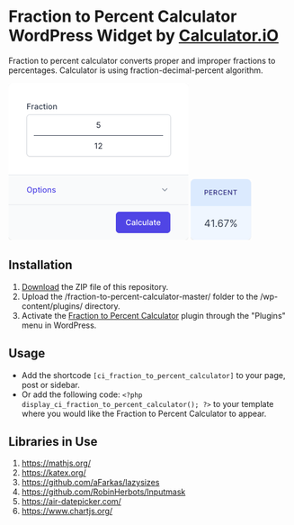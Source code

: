 # Fraction to Percent Calculator WordPress Widget by [Calculator.iO](https://www.calculator.io/ "Calculator.iO Homepage")

Fraction to percent calculator converts proper and improper fractions to percentages. Calculator is using fraction-decimal-percent algorithm.

![Fraction to Percent Calculator Input Form](/assets/images/screenshot-1.png "Fraction to Percent Calculator Input Form")
![Fraction to Percent Calculator Calculation Results](/assets/images/screenshot-2.png "Fraction to Percent Calculator Calculation Results")

## Installation

1. [Download](https://github.com/pub-calculator-io/age-calculator/archive/refs/heads/master.zip) the ZIP file of this repository.
2. Upload the /fraction-to-percent-calculator-master/ folder to the /wp-content/plugins/ directory.
3. Activate the [Fraction to Percent Calculator](https://www.calculator.io/fraction-to-percent-calculator/ "Fraction to Percent Calculator Homepage") plugin through the "Plugins" menu in WordPress.

## Usage
* Add the shortcode `[ci_fraction_to_percent_calculator]` to your page, post or sidebar.
* Or add the following code: `<?php display_ci_fraction_to_percent_calculator(); ?>` to your template where you would like the Fraction to Percent Calculator to appear.

## Libraries in Use
1. https://mathjs.org/
2. https://katex.org/
3. https://github.com/aFarkas/lazysizes
4. https://github.com/RobinHerbots/Inputmask
5. https://air-datepicker.com/
6. https://www.chartjs.org/
